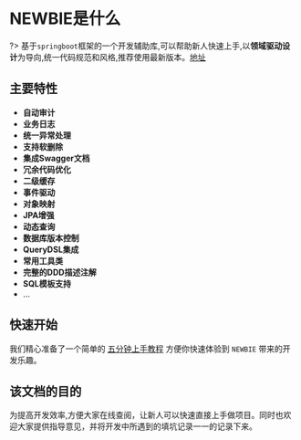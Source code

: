 # NEWBIE是什么

?> 基于`springboot`框架的一个开发辅助库,可以帮助新人快速上手,以**领域驱动设计**为导向,统一代码规范和风格,推荐使用最新版本。[地址](http://192.168.2.119:8081/#browse/search=keyword%3Dnewbie)

## 主要特性
 -  **自动审计**
 -  **业务日志**
 -  **统一异常处理**
 -  **支持软删除**
 -  **集成Swagger文档**
 -  **冗余代码优化**
 -  **二级缓存**
 -  **事件驱动**
 -  **对象映射**
 -   **JPA增强**
 -   **动态查询**
 -  **数据库版本控制**
 -  **QueryDSL集成**
 -  **常用工具类** 
 - **完整的DDD描述注解**
 - **SQL模板支持**
 -  ...

## 快速开始

我们精心准备了一个简单的 [五分钟上手教程](/basic/5分钟快速上手.md) 方便你快速体验到 `NEWBIE` 带来的开发乐趣。

## 该文档的目的

为提高开发效率,方便大家在线查阅，让新人可以快速直接上手做项目。同时也欢迎大家提供指导意见，并将开发中所遇到的填坑记录一一的记录下来。
